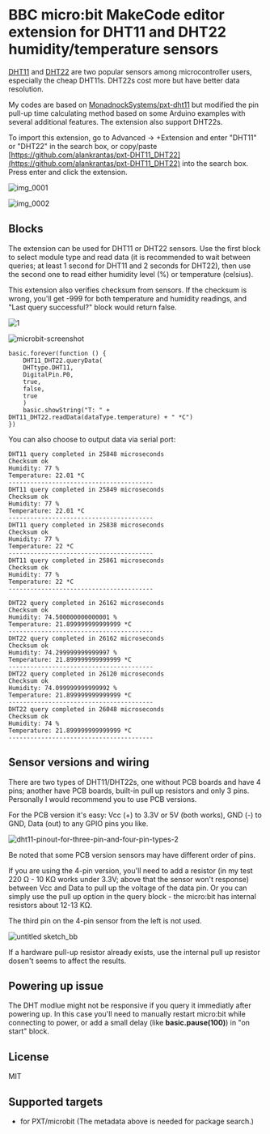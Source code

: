 # BBC micro:bit MakeCode editor extension for DHT11 and DHT22 humidity/temperature sensors

[DHT11](https://www.mouser.com/ds/2/758/DHT11-Technical-Data-Sheet-Translated-Version-1143054.pdf) and [DHT22](https://www.sparkfun.com/datasheets/Sensors/Temperature/DHT22.pdf) are two popular sensors among microcontroller users, especially the cheap DHT11s. DHT22s cost more but have better data resolution.

My codes are based on [MonadnockSystems/pxt-dht11](https://github.com/MonadnockSystems/pxt-dht11) but modified the pin pull-up time calculating method based on some Arduino examples with several additional features. The extension also support DHT22s.

To import this extension, go to Advanced -> +Extension and enter "DHT11" or "DHT22" in the search box, or copy/paste [https://github.com/alankrantas/pxt-DHT11_DHT22](https://github.com/alankrantas/pxt-DHT11_DHT22) into the search box. Press enter and click the extension.

![img_0001](https://user-images.githubusercontent.com/44191076/53887169-aae7d600-405c-11e9-9fd4-688eacbf0721.JPG)

![img_0002](https://user-images.githubusercontent.com/44191076/53887223-cf43b280-405c-11e9-97a0-495904cf6cae.JPG)

## Blocks

The extension can be used for DHT11 or DHT22 sensors. Use the first block to select module type and read data (it is recommended to wait between queries; at least 1 second for DHT11 and 2 seconds for DHT22), then use the second one to read either humidity level (%) or temperature (celsius).

This extension also verifies checksum from sensors. If the checksum is wrong, you'll get -999 for both temperature and humidity readings, and "Last query successful?" block would return false.

![1](https://user-images.githubusercontent.com/44191076/53888212-dd92ce00-405e-11e9-9947-6cbb0caf10a0.jpg)

![microbit-screenshot](https://user-images.githubusercontent.com/44191076/55158571-3a832f00-519a-11e9-9633-581dabd109ea.png)

```blocks
basic.forever(function () {
    DHT11_DHT22.queryData(
    DHTtype.DHT11,
    DigitalPin.P0,
    true,
    false,
    true
    )
    basic.showString("T: " + DHT11_DHT22.readData(dataType.temperature) + " *C")
})
```

You can also choose to output data via serial port:

```
DHT11 query completed in 25848 microseconds                   
Checksum ok                   
Humidity: 77 %                
Temperature: 22.01 *C         
----------------------------------------
DHT11 query completed in 25849 microseconds                   
Checksum ok                   
Humidity: 77 %                
Temperature: 22.01 *C         
----------------------------------------
DHT11 query completed in 25838 microseconds                   
Checksum ok                   
Humidity: 77 %                
Temperature: 22 *C            
----------------------------------------
DHT11 query completed in 25861 microseconds                   
Checksum ok                   
Humidity: 77 %                
Temperature: 22 *C            
----------------------------------------
```

```
DHT22 query completed in 26162 microseconds                   
Checksum ok                   
Humidity: 74.500000000000001 %
Temperature: 21.899999999999999 *C                            
----------------------------------------
DHT22 query completed in 26162 microseconds                   
Checksum ok                   
Humidity: 74.299999999999997 %
Temperature: 21.899999999999999 *C                            
----------------------------------------
DHT22 query completed in 26120 microseconds                   
Checksum ok                   
Humidity: 74.099999999999992 %
Temperature: 21.899999999999999 *C                            
----------------------------------------
DHT22 query completed in 26048 microseconds                   
Checksum ok                   
Humidity: 74 %                
Temperature: 21.899999999999999 *C                            
----------------------------------------
```

## Sensor versions and wiring

There are two types of DHT11/DHT22s, one without PCB boards and have 4 pins; another have PCB boards, built-in pull up resistors and only 3 pins. Personally I would recommend you to use PCB versions.

For the PCB version it's easy: Vcc (+) to 3.3V or 5V (both works), GND (-) to GND, Data (out) to any GPIO pins you like.

![dht11-pinout-for-three-pin-and-four-pin-types-2](https://user-images.githubusercontent.com/44191076/53887826-0ebece80-405e-11e9-997b-a9f1b5e67a41.jpg)

Be noted that some PCB version sensors may have different order of pins.

If you are using the 4-pin version, you'll need to add a resistor (in my test 220 Ω - 10 KΩ works under 3.3V; above that the sensor won't response) between Vcc and Data to pull up the voltage of the data pin. Or you can simply use the pull up option in the query block - the micro:bit has internal resistors about 12-13 KΩ.

The third pin on the 4-pin sensor from the left is not used.

![untitled sketch_bb](https://user-images.githubusercontent.com/44191076/53887940-40379a00-405e-11e9-9129-5bdb6262e8a3.png)

If a hardware pull-up resistor already exists, use the internal pull up resistor dosen't seems to affect the results.

## Powering up issue

The DHT modlue might not be responsive if you query it immediatly after powering up. In this case you'll need to manually restart micro:bit while connecting to power, or add a small delay (like **basic.pause(100)**) in "on start" block.

## License

MIT

## Supported targets

* for PXT/microbit
(The metadata above is needed for package search.)

